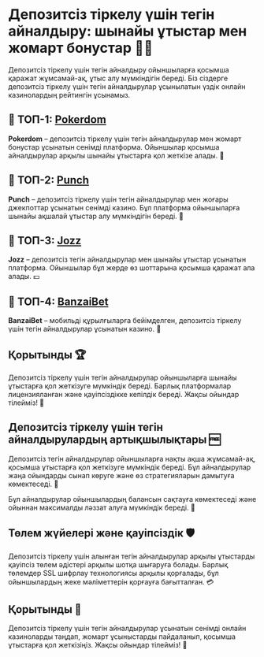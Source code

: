 # Депозитсіз тіркелу үшін тегін айналдыру: шынайы ұтыстар мен жомарт бонустар 🎰🔄

Депозитсіз тіркелу үшін тегін айналдыру ойыншыларға қосымша қаражат жұмсамай-ақ, ұтыс алу мүмкіндігін береді. Біз сіздерге депозитсіз тіркелу үшін тегін айналдырулар ұсынылатын үздік онлайн казинолардың рейтингін ұсынамыз.

## 🏅 ТОП-1: [Pokerdom](https://brandplay.link/4k77v2yx)

**Pokerdom** – депозитсіз тіркелу үшін тегін айналдырулар мен жомарт бонустар ұсынатын сенімді платформа. Ойыншылар қосымша айналдырулар арқылы шынайы ұтыстарға қол жеткізе алады. 🎯

## 💸 ТОП-2: [Punch](https://betpunch1.com/d638d6d39)

**Punch** – депозитсіз тіркелу үшін тегін айналдырулар мен жоғары джекпоттар ұсынатын сенімді казино. Бұл платформа ойыншыларға шынайы ақшалай ұтыстар алу мүмкіндігін береді. 💎

## 🎯 ТОП-3: [Jozz](https://tk435zi5i9.com/alt/jozz/registration?e8250665e216213938eeaefaf3e61c0a)

**Jozz** – депозитсіз тегін айналдырулар мен шынайы ұтыстар ұсынатын платформа. Ойыншылар бұл жерде өз шоттарына қосымша қаражат ала алады. 💵

## 📱 ТОП-4: [BanzaiBet](https://bnzstr009.com/e9rVJ)

**BanzaiBet** – мобильді құрылғыларға бейімделген, депозитсіз тіркелу үшін тегін айналдырулар ұсынатын казино. 📲

## Қорытынды 🏆

Депозитсіз тіркелу үшін тегін айналдырулар ойыншыларға шынайы ұтыстарға қол жеткізуге мүмкіндік береді. Барлық платформалар лицензияланған және қауіпсіздікке кепілдік береді. Жақсы ойындар тілейміз! 🎉

## Депозитсіз тіркелу үшін тегін айналдырулардың артықшылықтары 🆓

Депозитсіз тегін айналдырулар ойыншыларға нақты ақша жұмсамай-ақ, қосымша ұтыстарға қол жеткізуге мүмкіндік береді. Бұл айналдырулар жаңа ойындарды сынап көруге және өз стратегияларын дамытуға көмектеседі. 🎰

Бұл айналдырулар ойыншылардың балансын сақтауға көмектеседі және ойыннан максималды ләззат алуға мүмкіндік береді. 💎

## Төлем жүйелері және қауіпсіздік 🛡️

Депозитсіз тіркелу үшін алынған тегін айналдырулар арқылы ұтыстарды қауіпсіз төлем әдістері арқылы шотқа шығаруға болады. Барлық төлемдер SSL шифрлау технологиясы арқылы қорғалады, бұл ойыншылардың жеке мәліметтерін қорғауға бағытталған. 💳

## Қорытынды 🌟

Депозитсіз тіркелу үшін тегін айналдырулар ұсынатын сенімді онлайн казиноларды таңдап, жомарт ұсыныстарды пайдаланып, қосымша ұтыстарға қол жеткізіңіз. Жақсы ойындар тілейміз! 🎉
